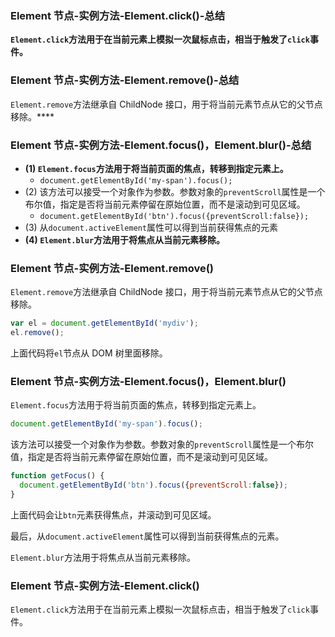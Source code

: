 ### Element 节点-实例方法-Element.click()-总结

**`Element.click`方法用于在当前元素上模拟一次鼠标点击，相当于触发了`click`事件。**

### Element 节点-实例方法-Element.remove()-总结

`Element.remove`方法继承自 ChildNode 接口，用于将当前元素节点从它的父节点移除。****

### Element 节点-实例方法-Element.focus()，Element.blur()-总结

- **(1) `Element.focus`方法用于将当前页面的焦点，转移到指定元素上。**
  - `document.getElementById('my-span').focus();`
- (2) 该方法可以接受一个对象作为参数。参数对象的`preventScroll`属性是一个布尔值，指定是否将当前元素停留在原始位置，而不是滚动到可见区域。
  - `document.getElementById('btn').focus({preventScroll:false});`
- (3) 从`document.activeElement`属性可以得到当前获得焦点的元素
- **(4) `Element.blur`方法用于将焦点从当前元素移除。**

### Element 节点-实例方法-Element.remove()

`Element.remove`方法继承自 ChildNode 接口，用于将当前元素节点从它的父节点移除。

```javascript
var el = document.getElementById('mydiv');
el.remove();
```

上面代码将`el`节点从 DOM 树里面移除。

### Element 节点-实例方法-Element.focus()，Element.blur()

`Element.focus`方法用于将当前页面的焦点，转移到指定元素上。

```javascript
document.getElementById('my-span').focus();
```

该方法可以接受一个对象作为参数。参数对象的`preventScroll`属性是一个布尔值，指定是否将当前元素停留在原始位置，而不是滚动到可见区域。

```javascript
function getFocus() {
  document.getElementById('btn').focus({preventScroll:false});
}
```

上面代码会让`btn`元素获得焦点，并滚动到可见区域。

最后，从`document.activeElement`属性可以得到当前获得焦点的元素。

`Element.blur`方法用于将焦点从当前元素移除。

### Element 节点-实例方法-Element.click()

`Element.click`方法用于在当前元素上模拟一次鼠标点击，相当于触发了`click`事件。
